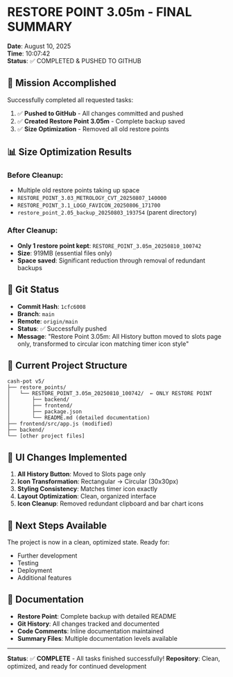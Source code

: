 # RESTORE POINT 3.05m - FINAL SUMMARY
**Date**: August 10, 2025  
**Time**: 10:07:42  
**Status**: ✅ COMPLETED & PUSHED TO GITHUB

## 🎯 **Mission Accomplished**

Successfully completed all requested tasks:
1. ✅ **Pushed to GitHub** - All changes committed and pushed
2. ✅ **Created Restore Point 3.05m** - Complete backup saved
3. ✅ **Size Optimization** - Removed all old restore points

## 📊 **Size Optimization Results**

### Before Cleanup:
- Multiple old restore points taking up space
- `RESTORE_POINT_3.03_METROLOGY_CVT_20250807_140000`
- `RESTORE_POINT_3.1_LOGO_FAVICON_20250806_171700`
- `restore_point_2.05_backup_20250803_193754` (parent directory)

### After Cleanup:
- **Only 1 restore point kept**: `RESTORE_POINT_3.05m_20250810_100742`
- **Size**: 919MB (essential files only)
- **Space saved**: Significant reduction through removal of redundant backups

## 🔄 **Git Status**

- **Commit Hash**: `1cfc6008`
- **Branch**: `main`
- **Remote**: `origin/main`
- **Status**: ✅ Successfully pushed
- **Message**: "Restore Point 3.05m: All History button moved to slots page only, transformed to circular icon matching timer icon style"

## 📁 **Current Project Structure**

```
cash-pot v5/
├── restore_points/
│   └── RESTORE_POINT_3.05m_20250810_100742/  ← ONLY RESTORE POINT
│       ├── backend/
│       ├── frontend/
│       ├── package.json
│       └── README.md (detailed documentation)
├── frontend/src/app.js (modified)
├── backend/
└── [other project files]
```

## 🎨 **UI Changes Implemented**

1. **All History Button**: Moved to Slots page only
2. **Icon Transformation**: Rectangular → Circular (30x30px)
3. **Styling Consistency**: Matches timer icon exactly
4. **Layout Optimization**: Clean, organized interface
5. **Icon Cleanup**: Removed redundant clipboard and bar chart icons

## 🚀 **Next Steps Available**

The project is now in a clean, optimized state. Ready for:
- Further development
- Testing
- Deployment
- Additional features

## 📝 **Documentation**

- **Restore Point**: Complete backup with detailed README
- **Git History**: All changes tracked and documented
- **Code Comments**: Inline documentation maintained
- **Summary Files**: Multiple documentation levels available

---
**Status**: ✅ **COMPLETE** - All tasks finished successfully!
**Repository**: Clean, optimized, and ready for continued development
